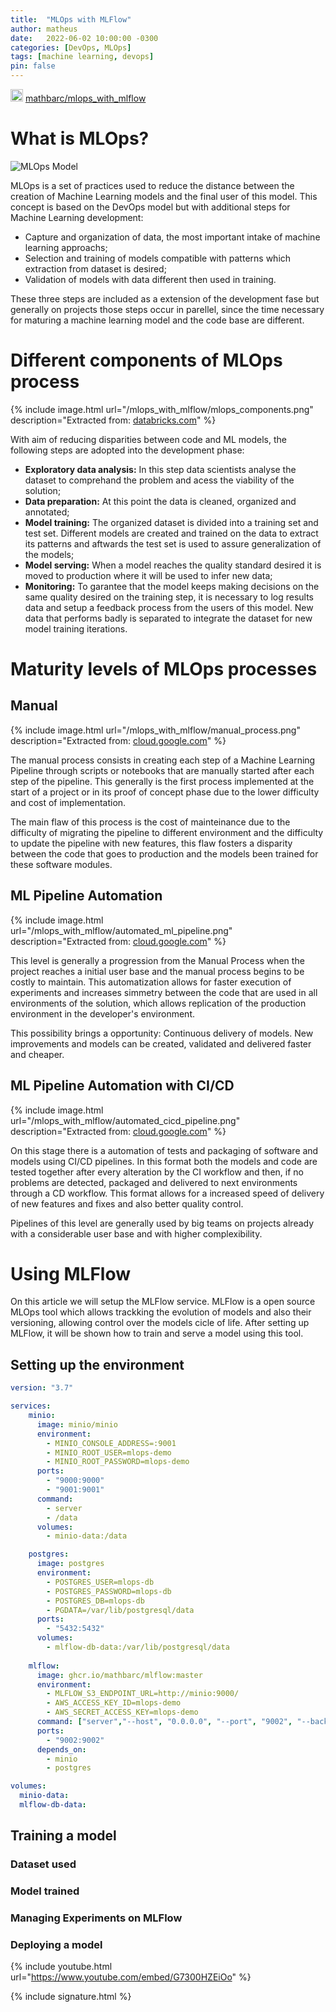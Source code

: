 ```yaml
---
title:  "MLOps with MLFlow"
author: matheus
date:   2022-06-02 10:00:00 -0300
categories: [DevOps, MLOps]
tags: [machine learning, devops]
pin: false
---
```


<div>
<img src="{{site.baseurl}}/github.png" width=20px height=20px /> <a href="https://github.com/mathbarc/mlops_with_mlflow">mathbarc/mlops_with_mlflow</a>
</div>


# What is MLOps?

![MLOps Model]({{site.baseurl}}/mlops_with_mlflow/mlops.png "MLOps Model")

MLOps is a set of practices used to reduce the distance between the creation of Machine Learning models and the final user of this model. This concept is based on the DevOps model but with additional steps for Machine Learning development:

- Capture and organization of data, the most important intake of machine learning approachs;
- Selection and training of models compatible with patterns which extraction from dataset is desired;
- Validation of models with data different then used in training.

These three steps are included as a extension of the development fase but generally on projects those steps occur in parellel, since the time necessary for maturing a machine learning model and the code base are different.

# Different components of MLOps process

{% include image.html url="/mlops_with_mlflow/mlops_components.png" description="Extracted from: <a href='https://databricks.com/glossary/mlops'>databricks.com</a>" %}


With aim of reducing disparities between code and ML models, the following steps are adopted into the development phase:

- **Exploratory data analysis:** In this step data scientists analyse the dataset to comprehand the problem and acess the viability of the solution;
- **Data preparation:** At this point the data is cleaned, organized and annotated;
- **Model training:** The organized dataset is divided into a training set and test set. Different models are created and trained on the data to extract its patterns and aftwards the test set is used to assure generalization of the models;
- **Model serving:** When a model reaches the quality standard desired it is moved to production where it will be used to infer new data;
- **Monitoring:** To garantee that the model keeps making decisions on the same quality desired on the training step, it is necessary to log results data and setup a feedback process from the users of this model. New data that performs badly is separated to integrate the dataset for new model training iterations.

# Maturity levels of MLOps processes

## Manual

{% include image.html url="/mlops_with_mlflow/manual_process.png" description="Extracted from: <a href='https://cloud.google.com/architecture/mlops-continuous-delivery-and-automation-pipelines-in-machine-learning
'>cloud.google.com</a>" %}

The manual process consists in creating each step of a Machine Learning Pipeline through scripts or notebooks that are manually started after each step of the pipeline. This generally is the first process implemented at the start of a project or in its proof of concept phase due to the lower difficulty and cost of implementation. 

The main flaw of this process is the cost of mainteinance due to the difficulty of migrating the pipeline to different environment and the difficulty to update the pipeline with new features, this flaw fosters a disparity between the code that goes to production and the models been trained for these software modules.

## ML Pipeline Automation

{% include image.html url="/mlops_with_mlflow/automated_ml_pipeline.png" description="Extracted from: <a href='https://cloud.google.com/architecture/mlops-continuous-delivery-and-automation-pipelines-in-machine-learning
'>cloud.google.com</a>" %}

This level is generally a progression from the Manual Process when the project reaches a initial user base and the manual process begins to be costly to maintain. This automatization allows for faster execution of experiments and increases simmetry between the code that are used in all environments of the solution, which allows replication of the production environment in the developer's environment. 

This possibility brings a opportunity: Continuous delivery of models. New improvements and models can be created, validated and delivered faster and cheaper. 

## ML Pipeline Automation with CI/CD

{% include image.html url="/mlops_with_mlflow/automated_cicd_pipeline.png" description="Extracted from: <a href='https://cloud.google.com/architecture/mlops-continuous-delivery-and-automation-pipelines-in-machine-learning
'>cloud.google.com</a>" %}

On this stage there is a automation of tests and packaging of software and models using CI/CD pipelines. In this format both the models and code are tested together after every alteration by the CI workflow and then, if no problems are detected, packaged and delivered to next environments through a CD workflow. This format allows for a increased speed of delivery of new features and fixes and also better quality control. 

Pipelines of this level are generally used by big teams on projects already with a considerable user base and with higher complexibility.

# Using MLFlow

On this article we will setup the MLFlow service. MLFlow is a open source MLOps tool which allows trackking the evolution of models and also their versioning, allowing control over the models cicle of life. After setting up MLFlow, it will be shown how to train and serve a model using this tool.

## Setting up the environment

```yaml
version: "3.7"

services:
    minio:
      image: minio/minio
      environment:
        - MINIO_CONSOLE_ADDRESS=:9001
        - MINIO_ROOT_USER=mlops-demo
        - MINIO_ROOT_PASSWORD=mlops-demo
      ports:
        - "9000:9000"
        - "9001:9001"
      command:
        - server
        - /data
      volumes:
        - minio-data:/data

    postgres:
      image: postgres
      environment:
        - POSTGRES_USER=mlops-db
        - POSTGRES_PASSWORD=mlops-db
        - POSTGRES_DB=mlops-db
        - PGDATA=/var/lib/postgresql/data
      ports:
        - "5432:5432"
      volumes:
        - mlflow-db-data:/var/lib/postgresql/data
    
    mlflow:
      image: ghcr.io/mathbarc/mlflow:master
      environment:
        - MLFLOW_S3_ENDPOINT_URL=http://minio:9000/
        - AWS_ACCESS_KEY_ID=mlops-demo
        - AWS_SECRET_ACCESS_KEY=mlops-demo
      command: ["server","--host", "0.0.0.0", "--port", "9002", "--backend-store-uri","postgresql://mlops-db:mlops-db@postgres:5432/mlops-db", "--default-artifact-root","s3://mlops"]
      ports:
        - "9002:9002"
      depends_on:
        - minio
        - postgres

volumes:
  minio-data: 
  mlflow-db-data:

```

## Training a model

### Dataset used

### Model trained

### Managing Experiments on MLFlow

### Deploying a model

{% include youtube.html url="https://www.youtube.com/embed/G7300HZEiOo" %}

{% include signature.html %}

